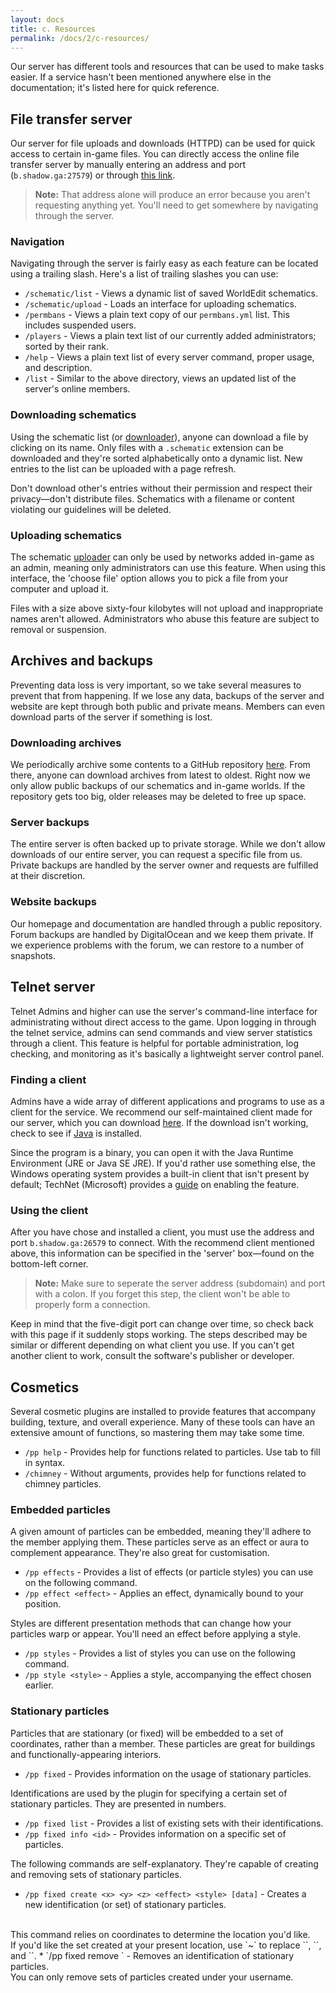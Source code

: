```yaml
---
layout: docs
title: c. Resources
permalink: /docs/2/c-resources/
---
```

Our server has different tools and resources that can be used to make tasks easier.
If a service hasn't been mentioned anywhere else in the documentation; it's listed here for quick reference.

## File transfer server
Our server for file uploads and downloads (HTTPD) can be used for quick access to certain in-game files.
You can directly access the online file transfer server by manually entering an address and port (`b.shadow.ga:27579`) or through [this link](http://b.shadow.ga:27579).

> **Note:** That address alone will produce an error because you aren't requesting anything yet. You'll need to get somewhere by navigating through the server.

### Navigation
Navigating through the server is fairly easy as each feature can be located using a trailing slash.
Here's a list of trailing slashes you can use:
 - `/schematic/list` - Views a dynamic list of saved WorldEdit schematics.
 - `/schematic/upload` - Loads an interface for uploading schematics.
 - `/permbans` - Views a plain text copy of our `permbans.yml` list. This includes suspended users.
 - `/players` - Views a plain text list of our currently added administrators; sorted by their rank.
 - `/help` - Views a plain text list of every server command, proper usage, and description.
 - `/list` - Similar to the above directory, views an updated list of the server's online members.
 
### Downloading schematics
Using the schematic list (or [downloader](http://b.shadow.ga:27579/schematic/list)), anyone can download a file by clicking on its name.
Only files with a `.schematic` extension can be downloaded and they're sorted alphabetically onto a dynamic list.
New entries to the list can be uploaded with a page refresh.

Don't download other's entries without their permission and respect their privacy—don't distribute files.
Schematics with a filename or content violating our guidelines will be deleted.

### Uploading schematics
The schematic [uploader](http://b.shadow.ga:27579/schematic/list) can only be used by networks added in-game as an admin, meaning only administrators can use this feature.
When using this interface, the 'choose file' option allows you to pick a file from your computer and upload it.

Files with a size above sixty-four kilobytes will not upload and inappropriate names aren't allowed.
Administrators who abuse this feature are subject to removal or suspension.

## Archives and backups
Preventing data loss is very important, so we take several measures to prevent that from happening.
If we lose any data, backups of the server and website are kept through both public and private means.
Members can even download parts of the server if something is lost.

### Downloading archives
We periodically archive some contents to a GitHub repository [here](https://git.io/v7PUB).
From there, anyone can download archives from latest to oldest.
Right now we only allow public backups of our schematics and in-game worlds.
If the repository gets too big, older releases may be deleted to free up space.

### Server backups
The entire server is often backed up to private storage.
While we don't allow downloads of our entire server, you can request a specific file from us.
Private backups are handled by the server owner and requests are fulfilled at their discretion.

### Website backups
Our homepage and documentation are handled through a public repository.
Forum backups are handled by DigitalOcean and we keep them private.
If we experience problems with the forum, we can restore to a number of snapshots.

## Telnet server
Telnet Admins and higher can use the server's command-line interface for administrating without direct access to the game.
Upon logging in through the telnet service, admins can send commands and view server statistics through a client.
This feature is helpful for portable administration, log checking, and monitoring as it's basically a lightweight server control panel.

### Finding a client
Admins have a wide array of different applications and programs to use as a client for the service.
We recommend our self-maintained client made for our server, which you can download [here](https://git.io/v7kJw).
If the download isn't working, check to see if [Java](https://www.java.com/en/download) is installed.

Since the program is a binary, you can open it with the Java Runtime Environment (JRE or Java SE JRE).
If you'd rather use something else, the Windows operating system provides a built-in client that isn't present by default; TechNet (Microsoft) provides a [guide](https://technet.microsoft.com/en-us/library/cc771275) on enabling the feature.

### Using the client
After you have chose and installed a client, you must use the address and port `b.shadow.ga:26579` to connect.
With the recommend client mentioned above, this information can be specified in the 'server' box—found on the bottom-left corner.
> **Note:** Make sure to seperate the server address (subdomain) and port with a colon. If you forget this step, the client won't be able to properly form a connection.

Keep in mind that the five-digit port can change over time, so check back with this page if it suddenly stops working.
The steps described may be similar or different depending on what client you use.
If you can't get another client to work, consult the software's publisher or developer.

## Cosmetics
Several cosmetic plugins are installed to provide features that accompany building, texture, and overall experience.
Many of these tools can have an extensive amount of functions, so mastering them may take some time.
 * `/pp help` - Provides help for functions related to particles. Use tab to fill in syntax.
 * `/chimney` - Without arguments, provides help for functions related to chimney particles.

### Embedded particles
A given amount of particles can be embedded, meaning they'll adhere to the member applying them.
These particles serve as an effect or aura to complement appearance.
They're also great for customisation.

 * `/pp effects` - Provides a list of effects (or particle styles) you can use on the following command.
 * `/pp effect <effect>` - Applies an effect, dynamically bound to your position.

Styles are different presentation methods that can change how your particles warp or appear.
You'll need an effect before applying a style.

 * `/pp styles` - Provides a list of styles you can use on the following command.
 * `/pp style <style>` - Applies a style, accompanying the effect chosen earlier.
 
### Stationary particles
Particles that are stationary (or fixed) will be embedded to a set of coordinates, rather than a member.
These particles are great for buildings and functionally-appearing interiors.

 * `/pp fixed` - Provides information on the usage of stationary particles.

Identifications are used by the plugin for specifying a certain set of stationary particles.
They are presented in numbers.

 * `/pp fixed list` - Provides a list of existing sets with their identifications.
 * `/pp fixed info <id>` - Provides information on a specific set of particles.

The following commands are self-explanatory.
They're capable of creating and removing sets of stationary particles.

 * `/pp fixed create <x> <y> <z> <effect> <style> [data]` - Creates a new identification (or set) of stationary particles.
 <br>
 This command relies on coordinates to determine the location you'd like.
 <br>
 If you'd like the set created at your present location, use `~` to replace `<x>`, `<y>`, and `<z>`.
 * `/pp fixed remove <id>` - Removes an identification of stationary particles.
 <br>
 You can only remove sets of particles created under your username.
